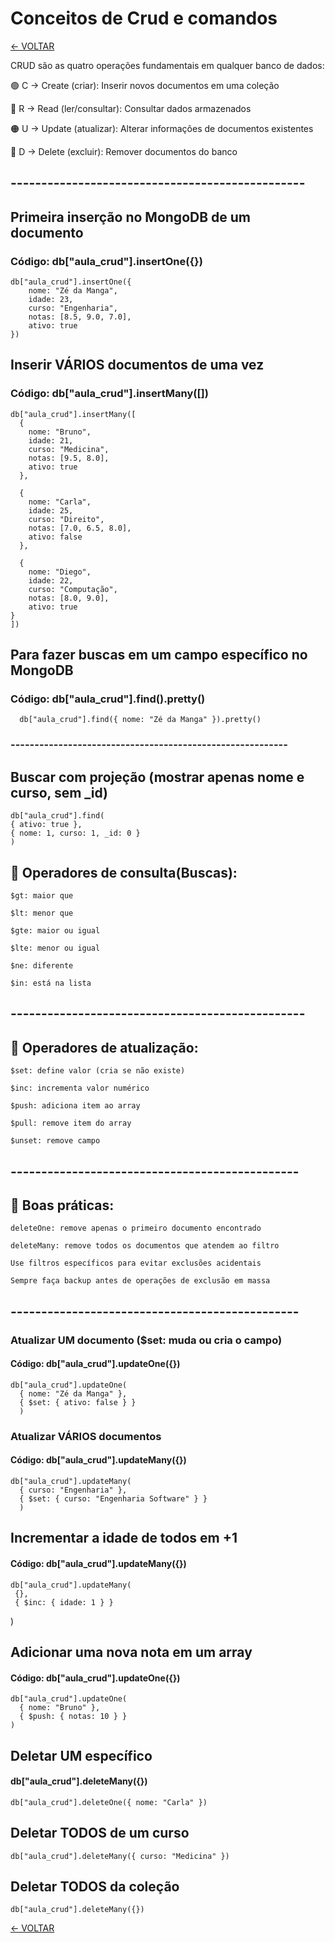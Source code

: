 # Conceitos de Crud e comandos

[<- VOLTAR](https://github.com/igorcardiias?tab=repositories)

CRUD são as quatro operações fundamentais em qualquer banco de dados:

🟢 C → Create (criar): Inserir novos documentos em uma coleção

🔵 R → Read (ler/consultar): Consultar dados armazenados

🟠 U → Update (atualizar): Alterar informações de documentos existentes

🔴 D → Delete (excluir): Remover documentos do banco

## ------------------------------------------------

## Primeira inserção no MongoDB de um documento

### Código: db["aula_crud"].insertOne({})

    db["aula_crud"].insertOne({
        nome: "Zé da Manga",
        idade: 23,
        curso: "Engenharia",
        notas: [8.5, 9.0, 7.0],
        ativo: true
    })

## Inserir VÁRIOS documentos de uma vez

### Código: db["aula_crud"].insertMany([])

    db["aula_crud"].insertMany([
      {
        nome: "Bruno",
        idade: 21,
        curso: "Medicina",
        notas: [9.5, 8.0],
        ativo: true
      },

      {
        nome: "Carla",
        idade: 25,
        curso: "Direito",
        notas: [7.0, 6.5, 8.0],
        ativo: false
      },

      {
        nome: "Diego",
        idade: 22,
        curso: "Computação",
        notas: [8.0, 9.0],
        ativo: true
    }
    ])

## Para fazer buscas em um campo específico no MongoDB

### Código: db["aula_crud"].find().pretty()

      db["aula_crud"].find({ nome: "Zé da Manga" }).pretty()
### ----------------------------------------------------------      

## Buscar com projeção (mostrar apenas nome e curso, sem _id)

    db["aula_crud"].find(
    { ativo: true },
    { nome: 1, curso: 1, _id: 0 }
    )     


## 🔑 Operadores de consulta(Buscas):

    
    $gt: maior que
    
    $lt: menor que
    
    $gte: maior ou igual
    
    $lte: menor ou igual
    
    $ne: diferente
    
    $in: está na lista

## ------------------------------------------------
## 🔑 Operadores de atualização:
    
    $set: define valor (cria se não existe)
    
    $inc: incrementa valor numérico
    
    $push: adiciona item ao array
    
    $pull: remove item do array
    
    $unset: remove campo
## -----------------------------------------------   

## 🔑 Boas práticas:
    deleteOne: remove apenas o primeiro documento encontrado

    deleteMany: remove todos os documentos que atendem ao filtro

    Use filtros específicos para evitar exclusões acidentais

    Sempre faça backup antes de operações de exclusão em massa

## -----------------------------------------------

### Atualizar UM documento ($set: muda ou cria o campo)

#### Código: db["aula_crud"].updateOne({})

    db["aula_crud"].updateOne(
      { nome: "Zé da Manga" },
      { $set: { ativo: false } }
      )

### Atualizar VÁRIOS documentos

#### Código: db["aula_crud"].updateMany({})


    db["aula_crud"].updateMany(
      { curso: "Engenharia" },
      { $set: { curso: "Engenharia Software" } }
      )

## Incrementar a idade de todos em +1

#### Código: db["aula_crud"].updateMany({})

    db["aula_crud"].updateMany(
     {},
     { $inc: { idade: 1 } }
)

## Adicionar uma nova nota em um array

#### Código: db["aula_crud"].updateOne({})

    db["aula_crud"].updateOne(
      { nome: "Bruno" },
      { $push: { notas: 10 } }
    )

## Deletar UM específico
#### db["aula_crud"].deleteMany({})

    db["aula_crud"].deleteOne({ nome: "Carla" })

## Deletar TODOS de um curso

    db["aula_crud"].deleteMany({ curso: "Medicina" })

## Deletar TODOS da coleção

    db["aula_crud"].deleteMany({})

   [<- VOLTAR](https://github.com/igorcardiias/Banco-de-Dados-N-o-Relacionais.git)  

